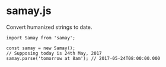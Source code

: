 samay.js
====

Convert humanized strings to date.

```
import Samay from 'samay';

const samay = new Samay();
// Supposing today is 24th May, 2017
samay.parse('tomorrow at 8am'); // 2017-05-24T08:00:00.000
```
